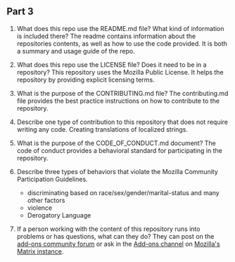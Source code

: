 
## Part 3

1. What does this repo use the README.md file? What kind of information is included there?
   The readme contains information about the repositories contents, as well as how to use the code provided. It is both a summary and usage guide of the repo.
2. What does this repo use the LICENSE file? Does it need to be in a repository?
   This repository uses the Mozilla Public License. It helps the repository by providing explicit licensing terms.
3. What is the purpose of the CONTRIBUTING.md file?
   The contributing.md file provides the best practice instructions on how to contribute to the repository. 
4. Describe one type of contribution to this repository that does not require writing any code.
   Creating translations of localized strings.
5. What is the purpose of the CODE_OF_CONDUCT.md document?
   The code of conduct provides a behavioral standard for participating in the repository.
6. Describe three types of behaviors that violate the Mozilla Community Participation Guidelines.
   - discriminating based on race/sex/gender/marital-status and many other factors
   - violence
   - Derogatory Language
  
7. If a person working with the content of this repository runs into problems or has questions, what can they do?
   They can post on the [add-ons community forum](https://discourse.mozilla.org/c/add-ons/development/) or ask in the [Add-ons channel](https://chat.mozilla.org/#/room/#addons:mozilla.org) on [Mozilla's Matrix instance](https://wiki.mozilla.org/Matrix). 